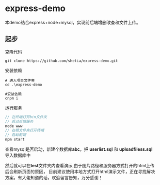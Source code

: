 <!--
 * @Descripttion:
 * @version:
 * @Author: shetia
 * @Date: 2019-09-03 20:47:32
 * @LastEditors: somebody
 * @LastEditTime: 2020-08-02 17:27:38
-->
# express-demo
本demo结合express+node+mysql，实现前后端增删改查和文件上传。

## 起步

克隆代码
```
git clone https://github.com/shetia/express-demo.git
```

安装依赖
```
# 进入项目文件夹
cd .\express-demo

#安装依赖
cnpm i
```
运行服务
```js
// 在终端打开bin文件夹
// 启动后端服务
node www
// 在根文件夹打开终端
// 启动前端
npm start
```

查看mysql是否启动，新建个数据库**abc**，把 **userlist.sql** 和 **uploadfiless.sql** 导入数据库中

然后就可以在**test**文件夹内查看演示,由于图片路径和服务器方式打开的html上传后会刷新页面的原因，
目前建议使用本地方式打开html演示文件，正在寻找解决方案，有大佬知道的话，欢迎留言告知，万分感谢！